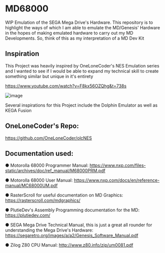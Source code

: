 # MD68000
WIP Emulation of the SEGA Mega Drive's Hardware.
This repository is to highlight the ways of which I am able to emulate the MD/Genesis' Hardware in the hopes of making emulated hardware to carry out my MD Developments.
So, think of this as my interpretation of a MD Dev Kit

## Inspiration
This Project was heavily inspired by OneLoneCoder's NES Emulation series and I wanted to see if I would be able to expand my technical skill to
create something similar but unique in it's entirety

https://www.youtube.com/watch?v=F8kx56OZQhg&t=738s

![image](https://user-images.githubusercontent.com/107435091/173459479-ca9f8eaf-2573-4a46-b99b-335871003a8d.png)

Several inspirations for this Project include the Dolphin Emulator as well as KEGA Fusion

## OneLoneCoder's Repo:
https://github.com/OneLoneCoder/olcNES

## Documentation used:

● Motorolla 68000 Programmer Manual: https://www.nxp.com/files-static/archives/doc/ref_manual/M68000PRM.pdf

● Motorolla 68000 User Manual: https://www.nxp.com/docs/en/reference-manual/MC68000UM.pdf

● RasterScroll for useful documentation on MD Graphics: https://rasterscroll.com/mdgraphics/

● PlutieDev's Assembly Programming documentation for the MD: https://plutiedev.com/

● SEGA Mega Drive Technical Manual, this is just a great all rounder for understanding the Mega Drive's Hardware: https://segaretro.org/images/a/a2/Genesis_Software_Manual.pdf

● Zilog Z80 CPU Manual: http://www.z80.info/zip/um0081.pdf



